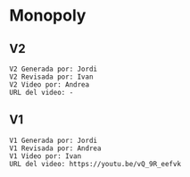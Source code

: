 # Monopoly  
##  V2  
    V2 Generada por: Jordi
    V2 Revisada por: Ivan
    V2 Video por: Andrea
    URL del video: -


##  V1  
    V1 Generada por: Jordi
    V1 Revisada por: Andrea
    V1 Video por: Ivan
    URL del video: https://youtu.be/vQ_9R_eefvk
    
